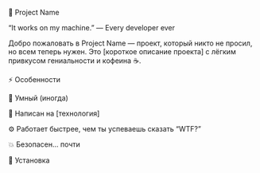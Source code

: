 🚀 Project Name

“It works on my machine.” — Every developer ever

Добро пожаловать в Project Name — проект, который никто не просил, но всем теперь нужен.
Это [короткое описание проекта] с лёгким привкусом гениальности и кофеина ☕.

⚡ Особенности

🧠 Умный (иногда)

🐍 Написан на [технология]

⚙️ Работает быстрее, чем ты успеваешь сказать “WTF?”

💥 Безопасен… почти

🧩 Установка
